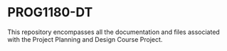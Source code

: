 # PROG1180-DT
This repository encompasses all the documentation and files associated with the Project Planning and Design Course Project.
